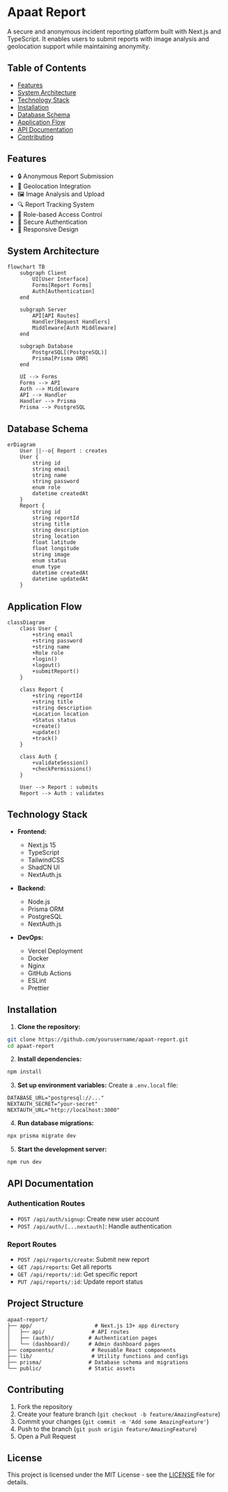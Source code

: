 # Apaat Report

A secure and anonymous incident reporting platform built with Next.js and TypeScript. It enables users to submit reports with image analysis and geolocation support while maintaining anonymity.

## Table of Contents

- [Features](#features)
- [System Architecture](#system-architecture)
- [Technology Stack](#technology-stack)
- [Installation](#installation)
- [Database Schema](#database-schema)
- [Application Flow](#application-flow)
- [API Documentation](#api-documentation)
- [Contributing](#contributing)

## Features

- 🔒 Anonymous Report Submission
- 📍 Geolocation Integration
- 🖼️ Image Analysis and Upload
- 🔍 Report Tracking System
- 👥 Role-based Access Control
- 🔐 Secure Authentication
- 📱 Responsive Design

## System Architecture

```mermaid
flowchart TB
    subgraph Client
        UI[User Interface]
        Forms[Report Forms]
        Auth[Authentication]
    end

    subgraph Server
        API[API Routes]
        Handler[Request Handlers]
        Middleware[Auth Middleware]
    end

    subgraph Database
        PostgreSQL[(PostgreSQL)]
        Prisma[Prisma ORM]
    end

    UI --> Forms
    Forms --> API
    Auth --> Middleware
    API --> Handler
    Handler --> Prisma
    Prisma --> PostgreSQL
```

## Database Schema

```mermaid
erDiagram
    User ||--o{ Report : creates
    User {
        string id
        string email
        string name
        string password
        enum role
        datetime createdAt
    }
    Report {
        string id
        string reportId
        string title
        string description
        string location
        float latitude
        float longitude
        string image
        enum status
        enum type
        datetime createdAt
        datetime updatedAt
    }
```

## Application Flow

```mermaid
classDiagram
    class User {
        +string email
        +string password
        +string name
        +Role role
        +login()
        +logout()
        +submitReport()
    }

    class Report {
        +string reportId
        +string title
        +string description
        +Location location
        +Status status
        +create()
        +update()
        +track()
    }

    class Auth {
        +validateSession()
        +checkPermissions()
    }

    User --> Report : submits
    Report --> Auth : validates
```

## Technology Stack

- **Frontend:**

  - Next.js 15
  - TypeScript
  - TailwindCSS
  - ShadCN UI
  - NextAuth.js

- **Backend:**

  - Node.js
  - Prisma ORM
  - PostgreSQL
  - NextAuth.js

- **DevOps:**
  - Vercel Deployment
  - Docker
  - Nginx
  - GitHub Actions
  - ESLint
  - Prettier

## Installation

1. **Clone the repository:**

```bash
git clone https://github.com/yourusername/apaat-report.git
cd apaat-report
```

2. **Install dependencies:**

```bash
npm install
```

3. **Set up environment variables:**
   Create a `.env.local` file:

```env
DATABASE_URL="postgresql://..."
NEXTAUTH_SECRET="your-secret"
NEXTAUTH_URL="http://localhost:3000"
```

4. **Run database migrations:**

```bash
npx prisma migrate dev
```

5. **Start the development server:**

```bash
npm run dev
```

## API Documentation

### Authentication Routes

- `POST /api/auth/signup`: Create new user account
- `POST /api/auth/[...nextauth]`: Handle authentication

### Report Routes

- `POST /api/reports/create`: Submit new report
- `GET /api/reports`: Get all reports
- `GET /api/reports/:id`: Get specific report
- `PUT /api/reports/:id`: Update report status

## Project Structure

```
apaat-report/
├── app/                    # Next.js 13+ app directory
│   ├── api/               # API routes
│   ├── (auth)/           # Authentication pages
│   └── (dashboard)/      # Admin dashboard pages
├── components/            # Reusable React components
├── lib/                   # Utility functions and configs
├── prisma/               # Database schema and migrations
└── public/               # Static assets
```

## Contributing

1. Fork the repository
2. Create your feature branch (`git checkout -b feature/AmazingFeature`)
3. Commit your changes (`git commit -m 'Add some AmazingFeature'`)
4. Push to the branch (`git push origin feature/AmazingFeature`)
5. Open a Pull Request

## License

This project is licensed under the MIT License - see the [LICENSE](LICENSE) file for details.
